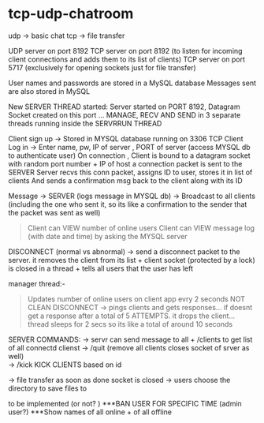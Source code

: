 # tcp-udp-chatroom
udp -> basic chat
tcp -> file transfer

UDP server on port 8192
TCP server on port 8192 (to listen for incoming client connections and adds them to its list of clients)
TCP server on port 5717 (exclusively for opening sockets just for file transfer)

User names and passwords are stored in a MySQL database 
Messages sent are also stored in MySQL

New SERVER THREAD started:
Server started on PORT 8192, Datagram Socket created on this port ...
MANAGE, RECV AND SEND in 3 separate threads running inside the SERVRRUN THREAD

Client sign up ->  Stored in MYSQL database running on 3306 TCP
Client Log in -> Enter name, pw, IP of server , PORT of server (access MYSQL db to authenticate user)
On connection , 
Client is bound to a datagram socket with random port number + IP of host
a connection packet is sent to the SERVER
Server recvs this conn packet, assigns ID to user, stores it in list of clients
And sends a confirmation msg back to the client along with its ID



Message -> SERVER (logs message in MYSQL db) -> Broadcast to all clients (including the one who sent it, so its like a confirmation to the sender that the packet was sent as well)

> Client can VIEW number of online users 
> Client can VIEW message log (with date and time) by asking the MYSQL server

DISCONNECT (normal vs abnormal) -> send a disconnect packet to the server. it removes the client from its list + client socket (protected by a lock) is closed in a thread + tells all users that the user has left

manager thread:-
> Updates number of online users on client app evry 2 seconds
> NOT CLEAN DISCONNECT -> pings clients and gets responses... if doesnt get a response after a total
						of  5 ATTEMPTS. it drops the client... 
						thread sleeps  for 2 secs so its like a total of around 10 seconds

SERVER COMMANDS: -> servr can send message to all + 
					/clients to get list of all connectd clienst
				 -> /quit (remove all clients closes socket of srver as well)	
				 ->	/kick KICK CLIENTS based on id

-> file transfer as soon as done socket is closed
-> users choose the directory to save files to

to be implemented (or not? )
***BAN USER FOR SPECIFIC TIME (admin user?)
***Show names of all online + of all offline 
